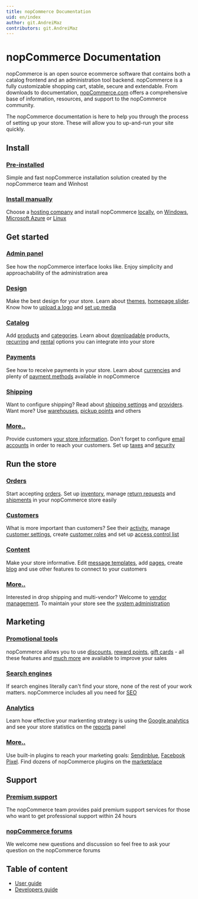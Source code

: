 ```yaml
---
title: nopCommerce Documentation
uid: en/index
author: git.AndreiMaz
contributors: git.AndreiMaz
---
```


# nopCommerce Documentation

nopCommerce is an open source ecommerce software that contains both a catalog frontend and an administration tool backend. nopCommerce is a fully customizable shopping cart, stable, secure and extendable. From downloads to documentation, [nopCommerce.com](https://www.nopCommerce.com) offers a comprehensive base of information, resources, and support to the nopCommerce community.

The nopCommerce documentation is here to help you through the process of setting up your store. These will allow you to up-and-run your site quickly.

<h2 class="click-links-title">Install</h2>
<div class="quick-links">
	<div class="quick-item">
		<h3><a href="/en/installation-and-upgrading/installing-nopcommerce/pre-installed-nopcommerce.html">Pre-installed</a></h3>
		<p>Simple and fast nopCommerce installation solution created by the nopCommerce team and Winhost</p>
	</div>
	<div class="quick-item">
		<h3><a href="/en/installation-and-upgrading/installing-nopcommerce/index.html">Install manually</a></h3>
		<p>Choose a <a href="/en/installation-and-upgrading/installing-nopcommerce/choose-a-hosting-company.html">hosting company</a> and install nopCommerce <a href="/en/installation-and-upgrading/installing-nopcommerce/installing-local.html">locally</a>, on <a href="/en/installation-and-upgrading/installing-nopcommerce/installing-on-windows.html">Windows</a>, <a href="/en/installation-and-upgrading/installing-nopcommerce/installing-on-microsoft-azure.html">Microsoft Azure</a> or <a href="/en/installation-and-upgrading/installing-nopcommerce/installing-on-linux.html">Linux</a></p>
	</div>
</div>


<h2 class="click-links-title">Get started</h2>
<div class="quick-links">
	<div class="quick-item">
		<h3><a href="/en/getting-started/admin-area-overview.html">Admin panel</a></h3>
		<p>See how the nopCommerce interface looks like. Enjoy simplicity and approachability of the administration area</p>
	</div>
	<div class="quick-item">
		<h3><a href="/en/getting-started/design-your-store/index.html">Design</a></h3>
		<p>Make the best design for your store. Learn about <a href="/en/getting-started/design-your-store/choose-and-install-a-theme.html">themes</a>, <a href="/en/getting-started/design-your-store/nivo-slider.html">homepage slider</a>. Know how to <a href="/en/getting-started/design-your-store/uploading-your-logo.html">upload a logo</a> and <a href="/en/getting-started/design-your-store/media-settings.html">set up media</a></p>
	</div>
</div>
<div class="quick-links">
	<div class="quick-item">
		<h3><a href="/en/running-your-store/catalog/index.html">Catalog</a></h3>
		<p>Add <a href="">products</a> and <a href="">categories</a>. Learn about <a href="">downloadable</a> products, <a href="">recurring</a> and <a href="">rental</a> options you can integrate into your store</p>
	</div>
	<div class="quick-item">
		<h3><a href="/en/getting-started/configure-payments/index.html">Payments</a></h3>
		<p>See how to receive payments in your store. Learn about <a href="/en/getting-started/configure-payments/advanced-configuration/currencies.html">currencies</a> and plenty of <a href="/en/getting-started/configure-payments/payment-methods/index.html">payment methods</a> available in nopCommerce</p>
	</div>
</div>
<div class="quick-links">
	<div class="quick-item">
		<h3><a href="/en/getting-started/configure-shipping/index.html">Shipping</a></h3>
		<p>Want to configure shipping? Read about <a href="/en/getting-started/configure-shipping/shipping-settings.html">shipping settings</a> and <a href="/en/getting-started/configure-shipping/shipping-providers/index.html">providers</a>. Want more? Use <a href="/en/getting-started/configure-shipping/advanced-configuration/warehouses.html">warehouses</a>, <a href="/en/getting-started/configure-shipping/advanced-configuration/pickup-points.html">pickup points</a> and others</p>
	</div>
	<div class="quick-item">
		<h3><a href="/en/getting-started/index.html">More..</a></h3>
		<p>Provide customers <a href="/en/getting-started/advanced-configuration/your-store-information.html">your store information</a>. Don't forget to configure <a href="">email accounts</a> in order to reach your customers. Set up <a href="/en/getting-started/configure-taxes/index.html">taxes</a> and <a href="/en/getting-started/advanced-configuration/security-settings.html">security</a></p>
	</div>
</div>


<h2 class="click-links-title">Run the store</h2>
<div class="quick-links">
	<div class="quick-item">
		<h3><a href="/en/running-your-store/order-management/index.html">Orders</a></h3>
		<p>Start accepting <a href="/en/running-your-store/order-management/orders.html">orders</a>. Set up <a href="/en/running-your-store/order-management/inventory-management.html">inventory</a>, manage <a href="/en/running-your-store/order-management/return-requests.html">return requests</a> and <a href="/en/running-your-store/order-management/shipping-management.html">shipments</a> in your nopCommerce store easily</p>
	</div>
	<div class="quick-item">
		<h3><a href="/en/running-your-store/customer-management/index.html">Customers</a></h3>
		<p>What is more important than customers? See their <a href="/en/running-your-store/customer-management/activity-log.html">activity</a>, manage <a href="/en/running-your-store/customer-management/customer-settings.html">customer settings</a>, create <a href="/en/running-your-store/customer-management/customer-roles.html">customer roles</a> and set up <a href="/en/running-your-store/customer-management/access-control-list.html">access control list</a></p>
	</div>
</div>
<div class="quick-links">
	<div class="quick-item">
		<h3><a href="/en/running-your-store/content-management/index.html">Content</a></h3>
		<p>Make your store informative. Edit <a href="/en/running-your-store/content-management/message-templates.html">message templates</a>, add <a href="/en/running-your-store/content-management/topics-pages.html">pages</a>, create <a href="/en/running-your-store/content-management/blog.html">blog</a> and use other features to connect to your customers</p>
	</div>
	<div class="quick-item">
		<h3><a href="/en/running-your-store/index.html">More..</a></h3>
		<p>Interested in drop shipping and multi-vendor? Welcome to <a href="/en/running-your-store/vendor-management.html">vendor management</a>. To maintain your store see the <a href="/en/running-your-store/system-administration/index.html">system administration</a></p>
	</div>
</div>


<h2 class="click-links-title">Marketing</h2>
<div class="quick-links">
	<div class="quick-item">
		<h3><a href="/en/running-your-store/promotional-tools/index.html">Promotional tools</a></h3>
		<p>nopCommerce allows you to use <a href="/en/running-your-store/promotional-tools/discounts.html">discounts</a>, <a href="/en/running-your-store/promotional-tools/reward-points.html">reward points</a>, <a href="/en/running-your-store/promotional-tools/gift-cards.html">gift cards</a> - all these features and <a href="/en/running-your-store/promotional-tools/index.html">much more</a> are available to improve your sales</p>
	</div>
	<div class="quick-item">
		<h3><a href="/en/running-your-store/search-engine-optimization.html">Search engines</a></h3>
		<p>If search engines literally can't find your store, none of the rest of your work matters. nopCommerce includes all you need for <a href="/en/running-your-store/search-engine-optimization.html">SEO</a></p>
	</div>
</div>
<div class="quick-links">
	<div class="quick-item">
		<h3><a href="/en/getting-started/advanced-configuration/configure-analytics.html">Analytics</a></h3>
		<p>Learn how effective your markenting strategy is using the <a href="/en/getting-started/advanced-configuration/configure-analytics.html">Google analytics</a> and see your store statistics on the <a href="/en/running-your-store/reports.html">reports</a> panel</p>
	</div>
	<div class="quick-item">
		<h3><a href="/en/getting-started/advanced-configuration/plugins-in-nopcommerce.html">More..</a></h3>
		<p>Use built-in plugins to reach your marketing goals: <a href="/en/running-your-store/promotional-tools/sendinblue-integration/index.html">Sendinblue</a>, <a href="/en/running-your-store/promotional-tools/facebook-pixel.html">Facebook Pixel</a>. Find dozens of nopCommerce plugins on the <a target="_blank" href="https://www.nopcommerce.com/en/marketplace">marketplace</a></p>
	</div>
</div>

<h2 class="click-links-title">Support</h2>
<div class="quick-links">
	<div class="quick-item">
		<h3><a href="/en/installation-and-upgrading/installing-nopcommerce/pre-installed-nopcommerce.html">Premium support</a></h3>
		<p>The nopCommerce team provides paid premium support services for those who want to get professional support within 24 hours</p>
	</div>
	<div class="quick-item">
		<h3><a target="_blank" href="https://www.nopcommerce.com/en/boards">nopCommerce forums</a></h3>
		<p>We welcome new questions and discussion so feel free to ask your question on the nopCommerce forums</p>
	</div>
</div>

## Table of content
* [User guide](xref:en/getting-started/index)
* [Developers guide](xref:en/developer/index)
